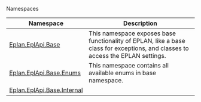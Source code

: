 Namespaces

| Namespace | Description |
| --- | --- |
| [Eplan.EplApi.Base](Eplan.EplApi.Baseu~Eplan.EplApi.Base_namespace.html) | This namespace exposes base functionality of EPLAN, like a base class for exceptions, and classes to access the EPLAN settings. |
| [Eplan.EplApi.Base.Enums](Eplan.EplApi.Baseu~Eplan.EplApi.Base.Enums_namespace.html) | This namespace contains all available enums in base namespace. |
| [Eplan.EplApi.Base.Internal](Eplan.EplApi.Baseu~Eplan.EplApi.Base.Internal_namespace.html) |  |